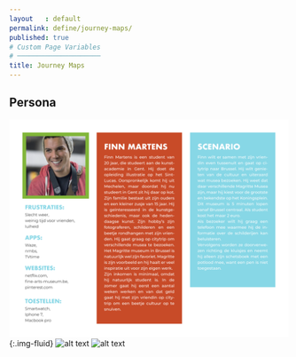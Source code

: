 ```yaml
---
layout   : default
permalink: define/journey-maps/
published: true
# Custom Page Variables
# ─────────────────────
title: Journey Maps
---
```

## Persona
![alt text](../../assets/img/finn.png "persona_finn"){:.img-fluid}
![alt text](../../assets/img/andre.png "persona_andre")
![alt text](../../assets/img/floor.png "persona_finn")
